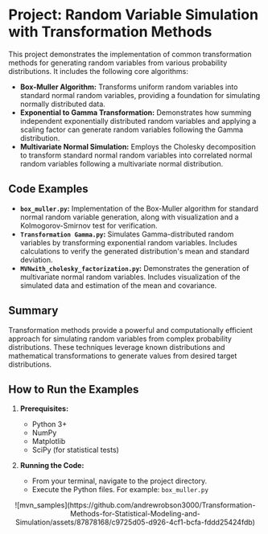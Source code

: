 # Project: Random Variable Simulation with Transformation Methods

This project demonstrates the implementation of common transformation methods for generating random variables from various probability distributions.  It includes the following core algorithms:

* **Box-Muller Algorithm:** Transforms uniform random variables into standard normal random variables, providing a foundation for simulating normally distributed data.
* **Exponential to Gamma Transformation:**  Demonstrates how summing independent exponentially distributed random variables and applying a scaling factor can generate random variables following the Gamma distribution.
* **Multivariate Normal Simulation:**  Employs the Cholesky decomposition to transform standard normal random variables into correlated normal random variables following a multivariate normal distribution. 

## Code Examples

* **`box_muller.py`:**  Implementation of the Box-Muller algorithm for standard normal random variable generation, along with visualization and a Kolmogorov-Smirnov test for verification.
* **`Transformation Gamma.py`:** Simulates Gamma-distributed random variables by transforming exponential random variables. Includes calculations to verify the generated distribution's mean and standard deviation.
* **`MVNwith_cholesky_factorization.py`:** Demonstrates the generation of multivariate normal random variables.  Includes visualization of the simulated data and estimation of the mean and covariance.

## Summary

Transformation methods provide a powerful and computationally efficient approach for simulating random variables from complex probability distributions. These techniques leverage known distributions and mathematical transformations to generate values from desired target distributions.  

## How to Run the Examples

1. **Prerequisites:** 
   * Python 3+
   * NumPy
   * Matplotlib
   * SciPy (for statistical tests)

2. **Running the Code:**
   * From your terminal, navigate to the project directory. 
   * Execute the Python files. For example: `box_muller.py`

<p align="center">
![mvn_samples](https://github.com/andrewrobson3000/Transformation-Methods-for-Statistical-Modeling-and-Simulation/assets/87878168/c9725d05-d926-4cf1-bcfa-fddd25424fdb)
</p>
